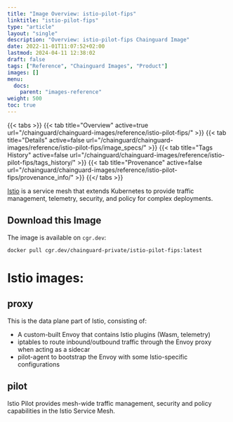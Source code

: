 ```yaml
---
title: "Image Overview: istio-pilot-fips"
linktitle: "istio-pilot-fips"
type: "article"
layout: "single"
description: "Overview: istio-pilot-fips Chainguard Image"
date: 2022-11-01T11:07:52+02:00
lastmod: 2024-04-11 12:38:02
draft: false
tags: ["Reference", "Chainguard Images", "Product"]
images: []
menu: 
  docs: 
    parent: "images-reference"
weight: 500
toc: true
---
```


{{< tabs >}}
{{< tab title="Overview" active=true url="/chainguard/chainguard-images/reference/istio-pilot-fips/" >}}
{{< tab title="Details" active=false url="/chainguard/chainguard-images/reference/istio-pilot-fips/image_specs/" >}}
{{< tab title="Tags History" active=false url="/chainguard/chainguard-images/reference/istio-pilot-fips/tags_history/" >}}
{{< tab title="Provenance" active=false url="/chainguard/chainguard-images/reference/istio-pilot-fips/provenance_info/" >}}
{{</ tabs >}}



<!--overview:start-->
[Istio](https://istio.io) is a service mesh that extends Kubernetes to provide traffic management, telemetry, security, and policy for complex deployments.
<!--overview:end-->

## Download this Image

The image is available on `cgr.dev`:

```
docker pull cgr.dev/chainguard-private/istio-pilot-fips:latest
```


<!--body:start-->
# Istio images:

## proxy
This is the data plane part of Istio, consisting of:
- A custom-built Envoy that contains Istio plugins (Wasm, telemetry)
- iptables to route inbound/outbound traffic through the Envoy proxy when acting as a sidecar
- pilot-agent to bootstrap the Envoy with some Istio-specific configurations

## pilot
Istio Pilot provides mesh-wide traffic management, security and policy capabilities in the Istio Service Mesh.
<!--body:end-->

